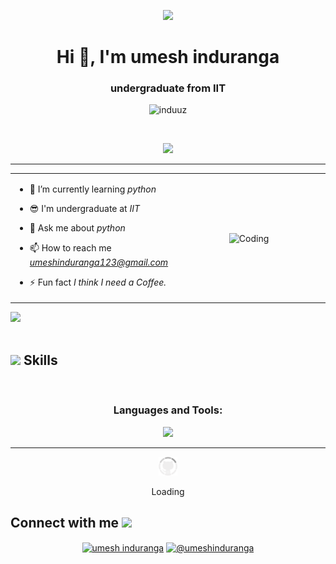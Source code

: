 

<p align="center" ><img  src = "https://github.com/7oSkaaa/7oSkaaa/blob/main/Images/about_me.gif?raw=true" width = 100px></p>
<h1 align="center">Hi 👋, I'm umesh induranga</h1>
<h3 align="center">undergraduate from IIT</h3>
<p align="center"> <img src="https://komarev.com/ghpvc/?username=induuz&label=Profile%20views&color=0e75b6&style=flat" alt="induuz" /> </p>

</p>
<br/>
<p align="center">
	<a href="https://github.com/Bouaskaoun">
		<img src="https://readme-typing-svg.herokuapp.com?lines=Computer+Science+Student;Freelancer;DS%20|%20AI%20|%20ML%20Enthusiastic;Always%20learning%20new%20things&center=true&width=380&height=45">
	</a>
</p>

-----
<table align="center">
<tr border="none">
<td width="50%" align="left">

- 🌱 I’m currently learning *python*

- 😎 I'm undergraduate at *IIT*

- 💬 Ask me about *python*

- 📫 How to reach me *umeshinduranga123@gmail.com*

- ⚡ Fun fact *I think I need a Coffee.*

</td>
<td width="50%" align="center">
  <img align="center" alt="Coding" width="450" src="https://raw.githubusercontent.com/abhisheknaiidu/abhisheknaiidu/master/code.gif">
  
  </td>
</tr>
</table>



<img src="https://user-images.githubusercontent.com/73097560/115834477-dbab4500-a447-11eb-908a-139a6edaec5c.gif"><br><br>

## <img src="https://media2.giphy.com/media/QssGEmpkyEOhBCb7e1/giphy.gif?cid=ecf05e47a0n3gi1bfqntqmob8g9aid1oyj2wr3ds3mg700bl&rid=giphy.gif" width ="25"><b> Skills</b>
<br>

<p align="center">


<h3 align="center">Languages and Tools:</h3>


<!--tech stack icons-->
<p align="center">
  <a href="https://skillicons.dev">
    <img src="https://skillicons.dev/icons?i=git,aws,cpp,css,discord,docker,postgres,prisma,pug,dynamodb,express,figma,github,html,java,js,mongodb,mysql,nextjs,nodejs,py,react,redux,tailwind,ts,vscode,aws,gcp,flutter&perline=14" />
  </a>
</p>



-----
 <div align=center>
        <img src="https://raw.githubusercontent.com/AhmedFathyDev/AhmedFathyDev/main/GitHub.gif" alt="GitHub Octocat Logo" height="30">
        <p>Loading</p>
    </div>

<h2> Connect with me <img src='https://raw.githubusercontent.com/ShahriarShafin/ShahriarShafin/main/Assets/handshake.gif' width="100px"> </h2>
<p align="center">
<a href="https://fb.com/umesh induranga" target="blank"><img align="center" src="https://raw.githubusercontent.com/rahuldkjain/github-profile-readme-generator/master/src/images/icons/Social/facebook.svg" alt="umesh induranga" height="30" width="40" /></a>
<a href="https://medium.com/@umeshinduranga" target="blank"><img align="center" src="https://raw.githubusercontent.com/rahuldkjain/github-profile-readme-generator/master/src/images/icons/Social/medium.svg" alt="@umeshinduranga" height="30" width="40" /></a>
</p>
